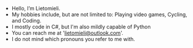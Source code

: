- Hello, I’m Lietomieli.
- My hobbies include, but are not limited to: Playing video games, Cycling, and Coding.
- I mostly code in C#, but I'm also mildly capable of Python
- You can reach me at 'lietomieli@outlook.com'.
- I do not mind which pronouns you refer to me with.

<!---
Lieto-mieli/Lieto-mieli is a ✨ special ✨ repository because its `README.md` (this file) appears on your GitHub profile.
You can click the Preview link to take a look at your changes.
--->
